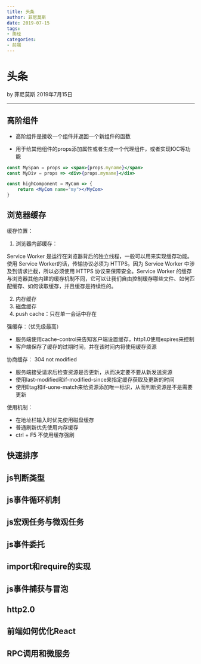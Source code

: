 ```yaml
---
title: 头条
author: 菲尼莫斯
date: 2019-07-15
tags:
- 面经
categories:
- 前端
---
```


# 头条

by 菲尼莫斯  2019年7月15日

---

## 高阶组件

* 高阶组件是接收一个组件并返回一个新组件的函数

* 用于给其他组件的props添加属性或者生成一个代理组件，或者实现IOC等功能

```jsx
const MySpan = props => <span>{props.myname}</span>
const MyDiv = props => <div>{props.myname}</div>

const highComponent = MyCom => {
    return <MyCom name="my"></MyCom>
}
```

## 浏览器缓存

缓存位置：  
1. 浏览器内部缓存：

Service Worker 是运行在浏览器背后的独立线程，一般可以用来实现缓存功能。使用 Service Worker的话，传输协议必须为 HTTPS。因为 Service Worker 中涉及到请求拦截，所以必须使用 HTTPS 协议来保障安全。Service Worker 的缓存与浏览器其他内建的缓存机制不同，它可以让我们自由控制缓存哪些文件、如何匹配缓存、如何读取缓存，并且缓存是持续性的。

2. 内存缓存
3. 磁盘缓存
4. push cache：只在单一会话中存在

强缓存：（优先级最高）
* 服务端使用cache-control来告知客户端设置缓存，http1.0使用expires来控制
* 客户端保存了缓存的过期时间，并在该时间内将使用缓存资源

协商缓存： 304 not modified
* 服务端接受请求后检查资源是否更新，从而决定要不要从新发送资源
* 使用last-modified和if-modified-since来指定缓存获取及更新的时间
* 使用Etag和if-uone-match来给资源添加唯一标识，从而判断资源是不是需要更新

使用机制：
* 在地址栏输入时优先使用磁盘缓存
* 普通刷新优先使用内存缓存
* ctrl + F5 不使用缓存强刷

## 快速排序

## js判断类型

## js事件循环机制

## js宏观任务与微观任务

## js事件委托

## import和require的实现

## js事件捕获与冒泡

## http2.0

## 前端如何优化React

## RPC调用和微服务